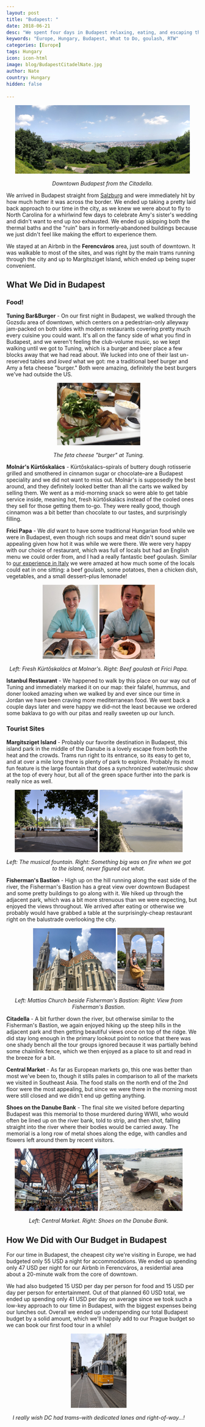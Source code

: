 ```yaml
---
layout: post
title: "Budapest: "
date: 2018-06-21
desc: "We spent four days in Budapest relaxing, eating, and escaping the heat."
keywords: "Europe, Hungary, Budapest, What to Do, goulash, RTW"
categories: [Europe]
tags: Hungary
icon: icon-html
image: blog/BudapestCitadelNate.jpg
author: Nate
country: Hungary
hidden: false

---
```


<div style="text-align: center;"><a href="/static/assets/img/blog/BudapestCitadelPANO.jpg" target="_blank"><img src="/static/assets/img/blog/BudapestCitadelPANO.jpg" style="max-width: calc(95% - 20px);"></a><p><i>Downtown Budapest from the Citadella.</i></p></div><p></p> 

We arrived in Budapest straight from [Salzburg](LINK) and were immediately hit by how much hotter it was across the border. We ended up taking a pretty laid back approach to our time in the city, as we knew we were about to fly to North Carolina for a whirlwind few days to celebrate Amy's sister's wedding and didn't want to end up _too_ exhausted. We ended up skipping both the thermal baths and the "ruin" bars in formerly-abandoned buildings because we just didn't feel like making the effort to experience them.

We stayed at an Airbnb in the **Ferencváros** area, just south of downtown. It was walkable to most of the sites, and was right by the main trams running through the city and up to Margitsziget Island, which ended up being super convenient.

## <i class="fa fa-check-square" aria-hidden="true" style="color:#2495C4;"></i> What We Did in Budapest

### Food!

**Tuning Bar&Burger** - On our first night in Budapest, we walked through the Gozsdu area of downtown, which centers on a pedestrian-only alleyway jam-packed on both sides with modern restaurants covering pretty much every cuisine you could want. It's all on the fancy side of what you find in Budapest, and we weren't feeling the club-volume music, so we kept walking until we got to Tuning, which is a burger and beer place a few blocks away that we had read about. We lucked into one of their last un-reserved tables and _loved_ what we got: me a traditional beef burger and Amy a feta cheese "burger." Both were amazing, definitely the best burgers we've had outside the US.

<div style="text-align: center; max-width: calc(100% - 20px);"><a href="/static/assets/img/blog/BudapestTuningFeta.jpg" target="_blank"><img src="/static/assets/img/blog/BudapestTuningFeta.jpg" width="45%"></a><p><i>The feta cheese "burger" at Tuning.</i></p></div><p></p>

**Molnár's Kürtőskalács** - Kürtőskalács–spirals of buttery dough rotisserie grilled and smothered in cinnamon sugar or chocolate–are a Budapest speciality and we did not want to miss out. Molnár's is supposedly the best around, and they definitely looked better than all the carts we walked by selling them. We went as a mid-morning snack so were able to get table service inside, meaning hot, fresh kürtőskalács instead of the cooled ones they sell for those getting them to-go. They were really good, though cinnamon was a bit better than chocolate to our tastes, and surprisingly filling.

**Frici Papa** - We _did_ want to have some traditional Hungarian food while we were in Budapest, even though rich soups and meat didn't sound super appealing given how hot it was while we were there. We were very happy with our choice of restaurant, which was full of locals but had an English menu we could order from, and I had a really fantastic beef goulash. Similar to [our experience in Italy](LINK) we were amazed at how much some of the locals could eat in one sitting: a beef goulash, some potatoes, then a chicken dish, vegetables, and a small dessert–plus lemonade!

<div style="text-align: center; max-width: calc(100% - 20px);"><a href="/static/assets/img/blog/BudapestSkalacsNate.jpg" target="_blank"><img src="/static/assets/img/blog/BudapestSkalacsNate.jpg" width="30%"></a> <a href="/static/assets/img/blog/BudapestGoulashNate.jpg" target="_blank"><img src="/static/assets/img/blog/BudapestGoulashNate.jpg" width="30%"></a><p><i>Left: Fresh Kürtőskalács at Molnar's. Right: Beef goulash at Frici Papa.</i></p></div><p></p>

**Istanbul Restaurant** - We happened to walk by this place on our way out of Tuning and immediately marked it on our map: their falafel, hummus, and doner looked amazing when we walked by and ever since our time in Jordan we have been craving more mediterranean food. We went back a couple days later and were happy we did–not the least because we ordered some baklava to go with our pitas and really sweeten up our lunch.

### Tourist Sites

**Margitsziget Island** - Probably our favorite destination in Budapest, this island park in the middle of the Danube is a lovely escape from both the heat and the crowds. Trams run right to its entrance, so its easy to get to, and at over a mile long there is plenty of park to explore. Probably its most fun feature is the large fountain that does a synchronized water/music show at the top of every hour, but all of the green space further into the park is really nice as well.

<div style="text-align: center; max-width: calc(100% - 20px);"><a href="/static/assets/img/blog/BudapestFountain.jpg" target="_blank"><img src="/static/assets/img/blog/BudapestFountain.jpg" width="45%"></a> <a href="/static/assets/img/blog/BudapestFire.jpg" target="_blank"><img src="/static/assets/img/blog/BudapestFire.jpg" width="45%"></a><p><i>Left: The musical fountain. Right: Something big was on fire when we got to the island, never figured out what.</i></p></div><p></p>

**Fisherman's Bastion** - High up on the hill running along the east side of the river, the Fisherman's Bastion has a great view over downtown Budapest and some pretty buildings to go along with it. We hiked up through the adjacent park, which was a bit more strenuous than we were expecting, but enjoyed the views throughout. We arrived after eating or otherwise we probably would have grabbed a table at the surprisingly-cheap restaurant right on the balustrade overlooking the city.

<div style="text-align: center; max-width: calc(100% - 20px);"><a href="/static/assets/img/blog/BudapestBastion.jpg" target="_blank"><img src="/static/assets/img/blog/BudapestBastion.jpg" width="45%"></a> <a href="/static/assets/img/blog/BudapestBastionAmy.jpg" target="_blank"><img src="/static/assets/img/blog/BudapestBastionAmy.jpg" width="25.4%"></a><p><i>Left: Mattias Church beside Fisherman's Bastion: Right: View from Fisherman's Bastion.</i></p></div><p></p>

**Citadella** - A bit further down the river, but otherwise similar to the Fisherman's Bastion, we again enjoyed hiking up the steep hills in the adjacent park and then getting beautiful views once on top of the ridge. We did stay long enough in the primary lookout point to notice that there was one shady bench all the tour groups ignored because it was partially behind some chainlink fence, which we then enjoyed as a place to sit and read in the breeze for a bit.

**Central Market** - As far as European markets go, this one was better than most we've been to, though it stills pales in comparison to all of the markets we visited in Southeast Asia. The food stalls on the north end of the 2nd floor were the most appealing, but since we were there in the morning most were still closed and we didn't end up getting anything. 

**Shoes on the Danube Bank** - The final site we visited before departing Budapest was this memorial to those murdered during WWII, who would often be lined up on the river bank, told to strip, and then shot, falling straight into the river where their bodies would be carried away. The memorial is a long row of metal shoes along the edge, with candles and flowers left around them by recent visitors.

<div style="text-align: center; max-width: calc(100% - 20px);"><a href="/static/assets/img/blog/BudapestCentralMarket.jpg" target="_blank"><img src="/static/assets/img/blog/BudapestCentralMarket.jpg" width="45%"></a> <a href="/static/assets/img/blog/BudapestShoes.jpg" target="_blank"><img src="/static/assets/img/blog/BudapestShoes.jpg" width="45%"></a><p><i>Left: Central Market. Right: Shoes on the Danube Bank.</i></p></div><p></p>

## <i class="fa fa-check-square" aria-hidden="true" style="color:#2495C4;"></i> How We Did with Our Budget in Budapest

For our time in Budapest, the cheapest city we're visiting in Europe, we had budgeted only 55 USD a night for accommodations. We ended up spending only 47 USD per night for our Airbnb in Ferencváros, a residential area about a 20-minute walk from the core of downtown. 

We had also budgeted 15 USD per day per person for food and 15 USD per day per person for entertainment. Out of that planned 60 USD total, we ended up spending only 41 USD per day on average since we took such a low-key approach to our time in Budapest, with the biggest expenses being our lunches out. Overall we ended up underspending our total Budapest budget by a solid amount, which we'll happily add to our Prague budget so we can book our first food tour in a while! 

<div style="text-align: center; max-width: calc(100% - 20px);"><a href="/static/assets/img/blog/BudapestTram.jpg" target="_blank"><img src="/static/assets/img/blog/BudapestTram.jpg" width="30%"></a><p><i>I really wish DC had trams–with dedicated lanes and right-of-way...!</i></p></div><p></p>
